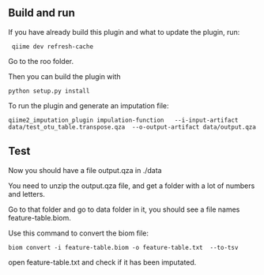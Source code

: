 

## Build and run
If you have already build this plugin and what to update the plugin, run:
```
 qiime dev refresh-cache
```

Go to the roo folder.

Then you can build the plugin with 
```
python setup.py install
```

To run the plugin and generate an imputation file:

```
qiime2_imputation_plugin impulation-function   --i-input-artifact data/test_otu_table.transpose.qza  --o-output-artifact data/output.qza
```

## Test


Now you should have a file output.qza in ./data

You need to unzip the output.qza file, and get a folder with a lot of numbers and letters.

Go to that folder and go to data folder in it, you should see a file names feature-table.biom.

Use this command to convert the biom file:
```
biom convert -i feature-table.biom -o feature-table.txt  --to-tsv
```

open feature-table.txt and check if it has been imputated.